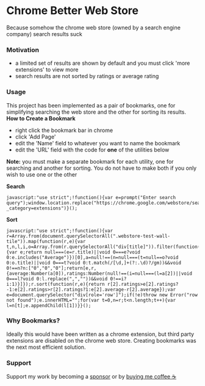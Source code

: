 # Chrome Better Web Store

Because somehow the chrome web store (owned by a search engine company) search results suck

### Motivation

- a limited set of results are shown by default and you must click 'more extensions' to view more
- search results are not sorted by ratings or average rating

### Usage

This project has been implemented as a pair of bookmarks, one for simplifying searching the web store and the other for sorting its results.
**How to Create a Bookmark**

- right click the bookmark bar in chrome
- click 'Add Page'
- edit the 'Name' field to whatever you want to name the bookmark
- edit the 'URL' field with the code for **one** of the utilities below

**Note:** you must make a separate bookmark for each utility, one for searching and another for sorting. You do not have to make both if you only wish to use one or the other

**Search**

```
javascript:"use strict";!function(){var e=prompt("Enter search query");window.location.replace("https://chrome.google.com/webstore/search/"+e+"?_category=extensions")}();
```

**Sort**

```
javascript:"use strict";!function(){var r=Array.from(document.querySelectorAll(".webstore-test-wall-tile")).map(function(r,e){var t,n,l,i,o=Array.from(r.querySelectorAll("div[title]")).filter(function(r){var e;return null===(e=r.title)||void 0===e?void 0:e.includes("Average")})[0],a=null!==(n=null===(t=null==o?void 0:o.title)||void 0===t?void 0:t.match(/[\d,]+(?:.\d)?/gm))&&void 0!==n?n:["0","0","0"];return[e,r,{average:Number(a[0]),ratings:Number(null!==(i=null===(l=a[2])||void 0===l?void 0:l.replace(",",""))&&void 0!==i?i:1)}]});r.sort(function(r,e){return r[2].ratings>e[2].ratings?-1:e[2].ratings>r[2].ratings?1:e[2].average-r[2].average});var e=document.querySelector("div[role='row']");if(!e)throw new Error("row not found");e.innerHTML="";for(var t=0,n=r;t<n.length;t++){var l=n[t];e.appendChild(l[1])}}();
```

### Why Bookmarks?

Ideally this would have been written as a chrome extension, but third party extensions are disabled on the chrome web store. Creating bookmarks was the next most efficient solution.

### Support

Support my work by becoming a [sponsor](https://github.com/sponsors/magsmagnoli) or by [buying me coffee ☕️](https://buymeacoffee.com/magsmagnoli)
